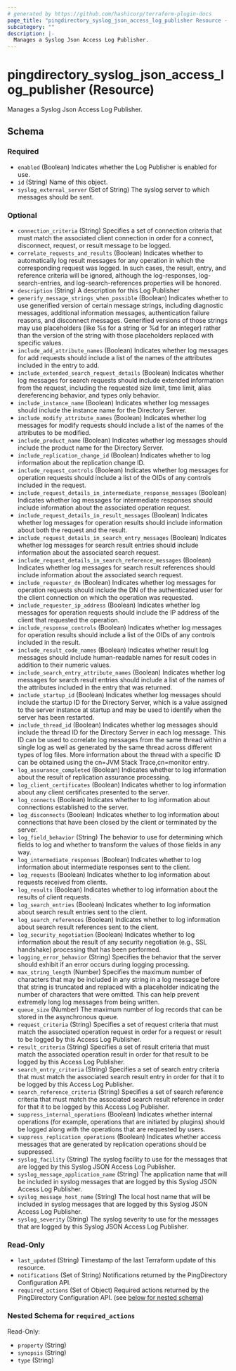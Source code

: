 ```yaml
---
# generated by https://github.com/hashicorp/terraform-plugin-docs
page_title: "pingdirectory_syslog_json_access_log_publisher Resource - terraform-provider-pingdirectory"
subcategory: ""
description: |-
  Manages a Syslog Json Access Log Publisher.
---
```


# pingdirectory_syslog_json_access_log_publisher (Resource)

Manages a Syslog Json Access Log Publisher.



<!-- schema generated by tfplugindocs -->
## Schema

### Required

- `enabled` (Boolean) Indicates whether the Log Publisher is enabled for use.
- `id` (String) Name of this object.
- `syslog_external_server` (Set of String) The syslog server to which messages should be sent.

### Optional

- `connection_criteria` (String) Specifies a set of connection criteria that must match the associated client connection in order for a connect, disconnect, request, or result message to be logged.
- `correlate_requests_and_results` (Boolean) Indicates whether to automatically log result messages for any operation in which the corresponding request was logged. In such cases, the result, entry, and reference criteria will be ignored, although the log-responses, log-search-entries, and log-search-references properties will be honored.
- `description` (String) A description for this Log Publisher
- `generify_message_strings_when_possible` (Boolean) Indicates whether to use generified version of certain message strings, including diagnostic messages, additional information messages, authentication failure reasons, and disconnect messages. Generified versions of those strings may use placeholders (like %s for a string or %d for an integer) rather than the version of the string with those placeholders replaced with specific values.
- `include_add_attribute_names` (Boolean) Indicates whether log messages for add requests should include a list of the names of the attributes included in the entry to add.
- `include_extended_search_request_details` (Boolean) Indicates whether log messages for search requests should include extended information from the request, including the requested size limit, time limit, alias dereferencing behavior, and types only behavior.
- `include_instance_name` (Boolean) Indicates whether log messages should include the instance name for the Directory Server.
- `include_modify_attribute_names` (Boolean) Indicates whether log messages for modify requests should include a list of the names of the attributes to be modified.
- `include_product_name` (Boolean) Indicates whether log messages should include the product name for the Directory Server.
- `include_replication_change_id` (Boolean) Indicates whether to log information about the replication change ID.
- `include_request_controls` (Boolean) Indicates whether log messages for operation requests should include a list of the OIDs of any controls included in the request.
- `include_request_details_in_intermediate_response_messages` (Boolean) Indicates whether log messages for intermediate responses should include information about the associated operation request.
- `include_request_details_in_result_messages` (Boolean) Indicates whether log messages for operation results should include information about both the request and the result.
- `include_request_details_in_search_entry_messages` (Boolean) Indicates whether log messages for search result entries should include information about the associated search request.
- `include_request_details_in_search_reference_messages` (Boolean) Indicates whether log messages for search result references should include information about the associated search request.
- `include_requester_dn` (Boolean) Indicates whether log messages for operation requests should include the DN of the authenticated user for the client connection on which the operation was requested.
- `include_requester_ip_address` (Boolean) Indicates whether log messages for operation requests should include the IP address of the client that requested the operation.
- `include_response_controls` (Boolean) Indicates whether log messages for operation results should include a list of the OIDs of any controls included in the result.
- `include_result_code_names` (Boolean) Indicates whether result log messages should include human-readable names for result codes in addition to their numeric values.
- `include_search_entry_attribute_names` (Boolean) Indicates whether log messages for search result entries should include a list of the names of the attributes included in the entry that was returned.
- `include_startup_id` (Boolean) Indicates whether log messages should include the startup ID for the Directory Server, which is a value assigned to the server instance at startup and may be used to identify when the server has been restarted.
- `include_thread_id` (Boolean) Indicates whether log messages should include the thread ID for the Directory Server in each log message. This ID can be used to correlate log messages from the same thread within a single log as well as generated by the same thread across different types of log files. More information about the thread with a specific ID can be obtained using the cn=JVM Stack Trace,cn=monitor entry.
- `log_assurance_completed` (Boolean) Indicates whether to log information about the result of replication assurance processing.
- `log_client_certificates` (Boolean) Indicates whether to log information about any client certificates presented to the server.
- `log_connects` (Boolean) Indicates whether to log information about connections established to the server.
- `log_disconnects` (Boolean) Indicates whether to log information about connections that have been closed by the client or terminated by the server.
- `log_field_behavior` (String) The behavior to use for determining which fields to log and whether to transform the values of those fields in any way.
- `log_intermediate_responses` (Boolean) Indicates whether to log information about intermediate responses sent to the client.
- `log_requests` (Boolean) Indicates whether to log information about requests received from clients.
- `log_results` (Boolean) Indicates whether to log information about the results of client requests.
- `log_search_entries` (Boolean) Indicates whether to log information about search result entries sent to the client.
- `log_search_references` (Boolean) Indicates whether to log information about search result references sent to the client.
- `log_security_negotiation` (Boolean) Indicates whether to log information about the result of any security negotiation (e.g., SSL handshake) processing that has been performed.
- `logging_error_behavior` (String) Specifies the behavior that the server should exhibit if an error occurs during logging processing.
- `max_string_length` (Number) Specifies the maximum number of characters that may be included in any string in a log message before that string is truncated and replaced with a placeholder indicating the number of characters that were omitted. This can help prevent extremely long log messages from being written.
- `queue_size` (Number) The maximum number of log records that can be stored in the asynchronous queue.
- `request_criteria` (String) Specifies a set of request criteria that must match the associated operation request in order for a request or result to be logged by this Access Log Publisher.
- `result_criteria` (String) Specifies a set of result criteria that must match the associated operation result in order for that result to be logged by this Access Log Publisher.
- `search_entry_criteria` (String) Specifies a set of search entry criteria that must match the associated search result entry in order for that it to be logged by this Access Log Publisher.
- `search_reference_criteria` (String) Specifies a set of search reference criteria that must match the associated search result reference in order for that it to be logged by this Access Log Publisher.
- `suppress_internal_operations` (Boolean) Indicates whether internal operations (for example, operations that are initiated by plugins) should be logged along with the operations that are requested by users.
- `suppress_replication_operations` (Boolean) Indicates whether access messages that are generated by replication operations should be suppressed.
- `syslog_facility` (String) The syslog facility to use for the messages that are logged by this Syslog JSON Access Log Publisher.
- `syslog_message_application_name` (String) The application name that will be included in syslog messages that are logged by this Syslog JSON Access Log Publisher.
- `syslog_message_host_name` (String) The local host name that will be included in syslog messages that are logged by this Syslog JSON Access Log Publisher.
- `syslog_severity` (String) The syslog severity to use for the messages that are logged by this Syslog JSON Access Log Publisher.

### Read-Only

- `last_updated` (String) Timestamp of the last Terraform update of this resource.
- `notifications` (Set of String) Notifications returned by the PingDirectory Configuration API.
- `required_actions` (Set of Object) Required actions returned by the PingDirectory Configuration API. (see [below for nested schema](#nestedatt--required_actions))

<a id="nestedatt--required_actions"></a>
### Nested Schema for `required_actions`

Read-Only:

- `property` (String)
- `synopsis` (String)
- `type` (String)



